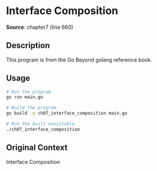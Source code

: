 # Interface Composition

**Source**: chapter7 (line 660)

## Description

This program is from the Go Beyond golang reference book.

## Usage

```bash
# Run the program
go run main.go

# Build the program
go build -o ch07_interface_composition main.go

# Run the built executable
./ch07_interface_composition
```

## Original Context

Interface Composition
